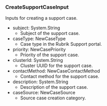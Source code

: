 ### CreateSupportCaseInput
Inputs for creating a support case.

- subject: System.String
  - Subject of the support case.
- caseType: NewCaseType
  - Case type in the Rubrik Support portal.
- priority: NewCasePriority
  - Priority of the support case.
- clusterId: System.String
  - Cluster UUID for the support case.
- contactMethod: NewCaseContactMethod
  - Contact method for the support case.
- description: System.String
  - Description of the support case.
- caseSource: NewCaseSource
  - Source case creation category.
